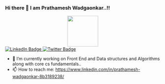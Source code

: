 ### Hi there 👋 I am Prathamesh Wadgaonkar..!!

<!--
**Wadgaonkarprathameshdeepak/Wadgaonkarprathameshdeepak** is a ✨ _special_ ✨ repository because its `README.md` (this file) appears on your GitHub profile.
-->

<div id="header" align="center">
  <img src="https://media.giphy.com/media/M9gbBd9nbDrOTu1Mqx/giphy.gif" width="100"/>
</div>

<div id="badges">
  
  <a href="https://www.linkedin.com/in/prathamesh-wadgaonkar-8b3189238/">
    <img src="https://img.shields.io/badge/LinkedIn-blue?style=for-the-badge&logo=linkedin&logoColor=white" alt="LinkedIn Badge"/>
  </a>
  
  <a href="https://twitter.com/Prathamesh69713">
    <img src="https://img.shields.io/badge/Twitter-blue?style=for-the-badge&logo=twitter&logoColor=white" alt="Twitter Badge"/>
  </a>
</div>

- 🔭 I’m currently working on Front End and Data structures and Algorithms along with core cs fundamentals..
- 📫 How to reach me: https://www.linkedin.com/in/prathamesh-wadgaonkar-8b3189238/



